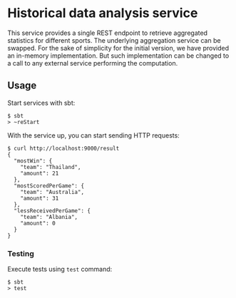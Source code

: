 # Historical data analysis service

This service provides a single REST endpoint to retrieve aggregated statistics for different sports.
The underlying aggregation service can be swapped. For the sake of simplicity for the initial version,
we have provided an in-memory implementation. But such implementation can be changed to a call to any external service
performing the computation.

## Usage

Start services with sbt:

```
$ sbt
> ~reStart
```

With the service up, you can start sending HTTP requests:

```
$ curl http://localhost:9000/result
{
  "mostWin": {
    "team": "Thailand",
    "amount": 21
  },
  "mostScoredPerGame": {
    "team": "Australia",
    "amount": 31
  },
  "lessReceivedPerGame": {
    "team": "Albania",
    "amount": 0
  }
}
```

### Testing

Execute tests using `test` command:

```
$ sbt
> test
```